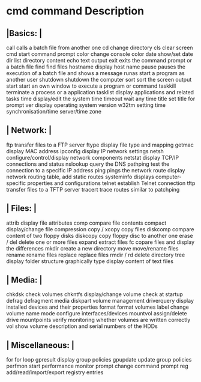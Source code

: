 # cmd command	Description

|Basics: |
-------------------------------
call	calls a batch file from another one
cd	change directory
cls	clear screen
cmd	start command prompt
color	change console color
date	show/set date
dir	list directory content
echo	text output
exit	exits the command prompt or a batch file
find	find files
hostname	display host name
pause	pauses the execution of a batch file and shows a message
runas	start a program as another user
shutdown	shutdown the computer
sort	sort the screen output
start	start an own window to execute a program or command
taskkill	terminate a process or a application
tasklist	display applications and related tasks
time	display/edit the system time
timeout	wait any time
title	set title for prompt
ver	display operating system version
w32tm	setting time synchronisation/time server/time zone

| Network: |
-------------------------------

ftp	transfer files to a FTP server
ftype	display file type and mapping
getmac	display MAC address
ipconfig	display IP network settings
netsh	configure/control/display network components
netstat	display TCP/IP connections and status
nslookup	query the DNS
pathping	test the connection to a specific IP address
ping	pings the network
route	display network routing table, add static routes
systeminfo	displays computer-specific properties and configurations
telnet	establish Telnet connection
tftp	transfer files to a TFTP server
tracert	trace routes similar to patchping

| Files: |
-------------------------------

attrib	display file attributes
comp	compare file contents
compact	display/change file compression
copy / xcopy	copy files
diskcomp	compare content of two floppy disks
diskcopy	copy floppy disc to another one
erase / del	delete one or more files
expand	extract files
fc	copare files and display the differences
mkdir	create a new directory
move	move/rename files
rename	rename files
replace	replace files
rmdir / rd	delete directory
tree	display folder structure graphically
type	display content of text files

| Media: |
-------------------------------

chkdsk	check volumes
chkntfs	display/change volume check at startup
defrag	defragment media
diskpart	volume management
driverquery	display installed devices and their properties
format	format volumes
label	change volume name
mode	configure interfaces/devices
mountvol	assign/delete drive mountpoints
verify	monitoring whether volumes are written correctly
vol	show volume description and serial numbers of the HDDs

| Miscellaneous: |
-------------------------------

for	for loop
gpresult	display group policies
gpupdate	update group policies
perfmon	start performance monitor
prompt	change command prompt
reg	add/read/import/export registry entries